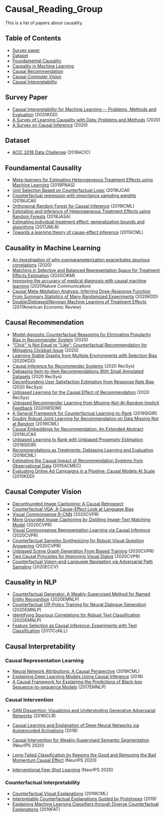 # Causal_Reading_Group
This is a list of papers about causality.

## Table of Contents
- [Survey paper](#survey-paper)
- [Dataset](#dataset)
- [Foundamental Causality](#foundamental-causality)
- [Causality in Machine Learning](#causality-in-machine-learning)
- [Causal Recommendation](#causal-recommendation)
- [Causal Computer Vision](#causal-computer-vision)
- [Causal Interpretability](#causal-interpretability)



## Survey Paper
- [Causal Interpretability for Machine Learning -- Problems, Methods and Evaluation](https://arxiv.org/abs/2003.03934) (2020KDD)
- [A Survey of Learning Causality with Data: Problems and Methods](https://arxiv.org/abs/1809.09337) (2020)
- [A Survey on Causal Inference](https://arxiv.org/abs/2002.02770) (2020)

## Dataset
- [ACIC 2018 Data Challenge](https://www.cmu.edu/acic2018/data-challenge/index.html) (2018ACIC)

## Foundamental Causality
- [Meta-learners for Estimating Heterogeneous Treatment Effects using Machine Learning](https://arxiv.org/abs/1706.03461) (2019PNAS)
- [Unit Selection Based on Counterfactual Logic](https://ftp.cs.ucla.edu/pub/stat_ser/r488.pdf) (2019IJCAI)
- [Counterfactual regression with importance sampling weights](https://www.ijcai.org/Proceedings/2019/0815.pdf) (2019IJCAI)
- [Orthogonal Random Forest for Causal Inference](https://arxiv.org/abs/1806.03467) (2019ICML)
- [Estimation and Inference of Heterogeneous Treatment Effects using Random Forests](https://arxiv.org/abs/1510.04342) (2018JASA)
- [Estimating individual treatment effect: generalization bounds and algorithms](https://arxiv.org/abs/1606.03976) (2017JMLR)
- [Towards a learning theory of cause-effect inference](http://proceedings.mlr.press/v37/lopez-paz15.html) (2015ICML)

## Causality in Machine Learning
- [An investigation of why overparameterization exacerbates spurious correlations](https://arxiv.org/pdf/2005.04345.pdf) (2020)
- [Matching in Selective and Balanced Representation Space for Treatment Effects Estimation](https://dl.acm.org/doi/abs/10.1145/3340531.3412037) (2020CIKM)
- [Improving the accuracy of medical diagnosis with causal machine learning](https://www.nature.com/articles/s41467-020-17419-7) (2020Nature Communication)
- [Causal Meta-Mediation Analysis: Inferring Dose-Response Function From Summary Statistics of Many Randomized Experiments](https://dl.acm.org/doi/abs/10.1145/3394486.3403313) (2020KDD)
- [Double/Debiased/Neyman Machine Learning of Treatment Effects](https://arxiv.org/abs/1701.08687) (2017American Economic Review)

## Causal Recommendation
- [Model-Agnostic Counterfactual Reasoning for Eliminating Popularity Bias in Recommender System](https://arxiv.org/abs/2010.15363) (2020)
- ["Click" Is Not Equal to "Like": Counterfactual Recommendation for Mitigating Clickbait Issue](https://arxiv.org/pdf/2009.09945.pdf) (2020)
- [Learning Stable Graphs from Multiple Environments with Selection Bias](https://dl.acm.org/doi/abs/10.1145/3394486.3403270) (2020KDD)
- [Causal Inference for Recommender Systems](https://dl.acm.org/doi/10.1145/3383313.3412225) (2020 RecSys)
- [Debiasing Item-to-Item Recommendations With Small Annotated Datasets](https://dl.acm.org/doi/10.1145/3383313.3412265) (2020 RecSys)
- [Deconfounding User Satisfaction Estimation from Response Rate Bias](https://dl.acm.org/doi/10.1145/3383313.3412208) (2020 RecSys)
- [Unbiased Learning for the Causal Effect of Recommendation](https://dl.acm.org/doi/10.1145/3383313.3412261) (2020 RecSys)
- [Unbiased Recommender Learning from Missing-Not-At-Random Implicit Feedback](https://arxiv.org/pdf/1909.03601.pdf) (2020WSDM)
- [A General Framework for Counterfactual Learning-to-Rank](http://www.cs.cornell.edu/people/tj/publications/agarwal_etal_19b.pdf) (2019SIGIR)
- [Doubly Robust Joint Learning for Recommendation on Data Missing Not at Random](http://proceedings.mlr.press/v97/wang19n/wang19n.pdf) (2019ICML)
- [Causal Embeddings for Recommendation: An Extended Abstract](https://www.ijcai.org/Proceedings/2019/0870.pdf) (2019IJCAI)
- [Unbiased Learning to Rank with Unbiased Propensity Estimation](https://arxiv.org/pdf/1804.05938.pdf) (2018SIGIR)
- [Recommendations as Treatments: Debiasing Learning and Evaluation](https://arxiv.org/abs/1602.05352) (2016ICML)
- [Estimating the Causal Impact of Recommendation Systems from Observational Data](https://arxiv.org/abs/1510.04342) (2015ACMEC)
- [Evaluating Online Ad Campaigns in a Pipeline: Causal Models At Scale](https://static.googleusercontent.com/media/research.google.com/en//pubs/archive/36552.pdf) (2010KDD)

## Causal Computer Vision
- [Deconfounded Image Captioning: A Causal Retrospect](https://arxiv.org/abs/2003.03923) 
- [Counterfactual VQA: A Cause-Effect Look at Language Bias](https://arxiv.org/abs/2006.04315) 
- [Visual Commonsense R-CNN](https://arxiv.org/abs/2002.12204) (2020CVPR)
- [More Grounded Image Captioning by Distilling Image-Text Matching Model](https://arxiv.org/abs/2004.00390) (2020CVPR)
- [Visual Commonsense Representation Learning via Causal Inference](https://openaccess.thecvf.com/content_CVPRW_2020/html/w26/Wang_Visual_Commonsense_Representation_Learning_via_Causal_Inference_CVPRW_2020_paper.html) (2020CVPR)
- [Counterfactual Samples Synthesizing for Robust Visual Question Answering](https://openaccess.thecvf.com/content_CVPR_2020/html/Chen_Counterfactual_Samples_Synthesizing_for_Robust_Visual_Question_Answering_CVPR_2020_paper.html) (2020CVPR)
- [Unbiased Scene Graph Generation From Biased Training](https://openaccess.thecvf.com/content_CVPR_2020/html/Tang_Unbiased_Scene_Graph_Generation_From_Biased_Training_CVPR_2020_paper.html) (2020CVPR)
- [Two Causal Principles for Improving Visual Dialog](https://openaccess.thecvf.com/content_CVPR_2020/html/Qi_Two_Causal_Principles_for_Improving_Visual_Dialog_CVPR_2020_paper.html) (2020CVPR)
- [Counterfactual Vision-and-Language Navigation via Adversarial Path Sampling](https://arxiv.org/abs/1911.07308) (2020ECCV)

## Causality in NLP
- [Counterfactual Generator: A Weakly-Supervised Method for Named Entity Recognition](https://github.com/xijiz/cfgen/blob/master/docs/cfgen.pdf) (2020EMNLP)
- [Counterfactual Off-Policy Training for Neural Dialogue Generation](https://arxiv.org/abs/2004.14507) (2020EMNLP)
- [Identifying Spurious Correlations for Robust Text Classification](https://arxiv.org/pdf/2010.02458.pdf) (2020EMNLP)
- [Feature Selection as Causal Inference: Experiments with Text Classification](https://www.aclweb.org/anthology/K17-1018/) (2017CoNLL)

## Causal Interpretability
### Causal Representation Learning
- [Neural Network Attributions: A Causal Perspective](https://arxiv.org/abs/1902.02302) (2019ICML)
- [Explaining Deep Learning Models Using Causal Inference](https://arxiv.org/abs/1811.04376) (2018)
- [A Causal Framework for Explaining the Predictions of Black-box Sequence-to-sequence Models](https://www.aclweb.org/anthology/D17-1042/) (2017EMNLP)

### Causal Intervention
- [GAN Disssertion: Visualizing and Understnding Generative Adversarial Networks](https://arxiv.org/abs/1811.10597) (2018ICLR)
- [Causal Learning and Explanation of Deep Neural Networks via Autoencoded Activations](https://arxiv.org/abs/1802.00541) (2018)

- [Causal Intervention for Weakly-Supervised Semantic Segmentation](https://arxiv.org/abs/2009.12547) (NeurIPS 2020)
- [Long-Tailed Classification by Keeping the Good and Removing the Bad Momentum Causal Effect](https://arxiv.org/abs/2009.12991) (NeurIPS 2020)
- [Interventional Few-Shot Learning](https://arxiv.org/abs/2009.13000) (NeurIPS 2020)

### Counterfactual Interpretability
- [Counterfactual Visual Explanations](https://arxiv.org/pdf/1904.07451.pdf) (2019ICML)
- [Interpretable Counterfactual Explanations Guided by Prototypes](https://arxiv.org/abs/1907.02584) (2019)
- [Explaining Machine Learning Classifiers through Diverse Counterfactual Explanations](https://arxiv.org/abs/1905.07697) (2019FAT)



